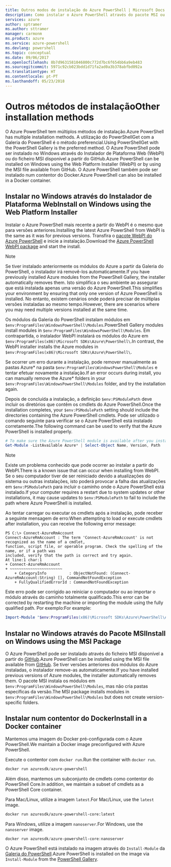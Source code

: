 ```yaml
---
title: Outros modos de instalação do Azure PowerShell | Microsoft Docs
description: Como instalar o Azure PowerShell através do pacote MSI ou do Instalador de Plataforma Web.
services: azure
author: sptramer
ms.author: sttramer
manager: carmonm
ms.product: azure
ms.service: azure-powershell
ms.devlang: powershell
ms.topic: conceptual
ms.date: 09/06/2017
ms.openlocfilehash: 8b7d9631581046800c772d7bc6f654bb6a9eb483
ms.sourcegitcommit: 5971c92cb023bdd1d71fa2ad0a3b378abfbd092a
ms.translationtype: HT
ms.contentlocale: pt-PT
ms.lasthandoff: 05/23/2018
---
```

# <a name="other-installation-methods"></a><span data-ttu-id="c2070-103">Outros métodos de instalação</span><span class="sxs-lookup"><span data-stu-id="c2070-103">Other installation methods</span></span>

<span data-ttu-id="c2070-104">O Azure PowerShell tem múltiplos métodos de instalação.</span><span class="sxs-lookup"><span data-stu-id="c2070-104">Azure PowerShell has multiple installation methods.</span></span> <span data-ttu-id="c2070-105">A utilização do PowerShellGet com a Galeria do PowerShell é o método preferencial.</span><span class="sxs-lookup"><span data-stu-id="c2070-105">Using PowerShellGet with the PowerShell Gallery is the preferred method.</span></span> <span data-ttu-id="c2070-106">O Azure PowerShell pode ser instalado no Windows através do Instalador de Plataforma Web (WebPI) ou do ficheiro MSI disponível a partir do GitHub.</span><span class="sxs-lookup"><span data-stu-id="c2070-106">Azure PowerShell can be installed on Windows using the Web Platform Installer (WebPI) or by using the MSI file available from GitHub.</span></span> <span data-ttu-id="c2070-107">O Azure PowerShell também pode ser instalado num contentor do Docker.</span><span class="sxs-lookup"><span data-stu-id="c2070-107">Azure PowerShell can also be installed in a Docker container.</span></span>

## <a name="install-on-windows-using-the-web-platform-installer"></a><span data-ttu-id="c2070-108">Instalar no Windows através do Instalador de Plataforma Web</span><span class="sxs-lookup"><span data-stu-id="c2070-108">Install on Windows using the Web Platform Installer</span></span>

<span data-ttu-id="c2070-109">Instalar o Azure PowerShell mais recente a partir do WebPI é o mesmo que para versões anteriores.</span><span class="sxs-lookup"><span data-stu-id="c2070-109">Installing the latest Azure PowerShell from WebPI is the same as it was for previous versions.</span></span>
<span data-ttu-id="c2070-110">Transfira o [pacote WebPI do Azure PowerShell](http://aka.ms/webpi-azps) e inicie a instalação.</span><span class="sxs-lookup"><span data-stu-id="c2070-110">Download the [Azure PowerShell WebPI package](http://aka.ms/webpi-azps) and start the install.</span></span>

> [!NOTE]
> <span data-ttu-id="c2070-111">Se tiver instalado anteriormente os módulos do Azure a partir da Galeria do PowerShell, o instalador irá removê-los automaticamente.</span><span class="sxs-lookup"><span data-stu-id="c2070-111">If you have previously installed Azure modules from the PowerShell Gallery, the installer automatically removes them.</span></span> <span data-ttu-id="c2070-112">Isto simplifica o seu ambiente ao assegurar que está instalada apenas uma versão do Azure PowerShell.</span><span class="sxs-lookup"><span data-stu-id="c2070-112">This simplifies your environment by ensuring that only one version of Azure PowerShell is installed.</span></span> <span data-ttu-id="c2070-113">No entanto, existem cenários onde poderá precisar de múltiplas versões instaladas ao mesmo tempo.</span><span class="sxs-lookup"><span data-stu-id="c2070-113">However, there are scenarios where you may need multiple versions installed at the same time.</span></span>
>
> <span data-ttu-id="c2070-114">Os módulos da Galeria do PowerShell instalam módulos em `$env:ProgramFiles\WindowsPowerShell\Modules`.</span><span class="sxs-lookup"><span data-stu-id="c2070-114">PowerShell Gallery modules install modules in `$env:ProgramFiles\WindowsPowerShell\Modules`.</span></span> <span data-ttu-id="c2070-115">Em contrapartida, o instalador WebPI instalará os módulos do Azure em `$env:ProgramFiles(x86)\Microsoft SDKs\Azure\PowerShell\`.</span><span class="sxs-lookup"><span data-stu-id="c2070-115">In contrast, the WebPI installer installs the Azure modules in `$env:ProgramFiles(x86)\Microsoft SDKs\Azure\PowerShell\`.</span></span>
>
> <span data-ttu-id="c2070-116">Se ocorrer um erro durante a instalação, pode remover manualmente as pastas Azure\* na pasta `$env:ProgramFiles\WindowsPowerShell\Modules` e tentar efetuar novamente a instalação.</span><span class="sxs-lookup"><span data-stu-id="c2070-116">If an error occurs during install, you can manually remove the Azure\* folders in your `$env:ProgramFiles\WindowsPowerShell\Modules` folder, and try the installation again.</span></span>

<span data-ttu-id="c2070-117">Depois de concluída a instalação, a definição `$env:PSModulePath` deve incluir os diretórios que contêm os cmdlets do Azure PowerShell.</span><span class="sxs-lookup"><span data-stu-id="c2070-117">Once the installation completes, your `$env:PSModulePath` setting should include the directories containing the Azure PowerShell cmdlets.</span></span> <span data-ttu-id="c2070-118">Pode ser utilizado o comando seguinte para verificar se o Azure PowerShell está instalado corretamente.</span><span class="sxs-lookup"><span data-stu-id="c2070-118">The following command can be used to verify that the Azure PowerShell is installed properly.</span></span>

```powershell
# To make sure the Azure PowerShell module is available after you install
Get-Module -ListAvailable Azure* | Select-Object Name, Version, Path
```

> [!NOTE]
> <span data-ttu-id="c2070-119">Existe um problema conhecido que pode ocorrer ao instalar a partir do WebPI.</span><span class="sxs-lookup"><span data-stu-id="c2070-119">There is a known issue that can occur when installing from WebPI.</span></span> <span data-ttu-id="c2070-120">Se o seu computador tiver de ser reiniciado devido a atualizações do sistema ou outras instalações, isto poderá provocar a falha das atualizações em `$env:PSModulePath` para incluir o caminho onde o Azure PowerShell está instalado.</span><span class="sxs-lookup"><span data-stu-id="c2070-120">If your computer requires a restart due to system updates or other installations, it may cause updates to `$env:PSModulePath` to fail to include the path where Azure PowerShell is installed.</span></span>

<span data-ttu-id="c2070-121">Ao tentar carregar ou executar os cmdlets após a instalação, pode receber a seguinte mensagem de erro:</span><span class="sxs-lookup"><span data-stu-id="c2070-121">When attempting to load or execute cmdlets after installation, you can receive the following error message:</span></span>

```
PS C:\> Connect-AzureRmAccount
Connect-AzureRmAccount : The term 'Connect-AzureRmAccount' is not recognized as the name of a cmdlet,
function, script file, or operable program. Check the spelling of the name, or if a path was
included, verify that the path is correct and try again.
At line:1 char:1
+ Connect-AzureRmAccount
+ ~~~~~~~~~~~~~~~~~~~~~~~
    + CategoryInfo          : ObjectNotFound: (Connect-AzureRmAccount:String) [], CommandNotFoundException
    + FullyQualifiedErrorId : CommandNotFoundException
```

<span data-ttu-id="c2070-122">Este erro pode ser corrigido ao reiniciar o computador ou ao importar o módulo através do caminho totalmente qualificado.</span><span class="sxs-lookup"><span data-stu-id="c2070-122">This error can be corrected by restarting the machine or importing the module using the fully qualified path.</span></span> <span data-ttu-id="c2070-123">Por exemplo:</span><span class="sxs-lookup"><span data-stu-id="c2070-123">For example:</span></span>

```powershell
Import-Module "$env:ProgramFiles(x86)\Microsoft SDKs\Azure\PowerShell\AzureRM.psd1"
```

## <a name="install-on-windows-using-the-msi-package"></a><span data-ttu-id="c2070-124">Instalar no Windows através do Pacote MSI</span><span class="sxs-lookup"><span data-stu-id="c2070-124">Install on Windows using the MSI Package</span></span>

<span data-ttu-id="c2070-125">O Azure PowerShell pode ser instalado através do ficheiro MSI disponível a partir do [GitHub](https://aka.ms/azps-release).</span><span class="sxs-lookup"><span data-stu-id="c2070-125">Azure PowerShell can be installed using the MSI file available from [GitHub](https://aka.ms/azps-release).</span></span> <span data-ttu-id="c2070-126">Se tiver versões anteriores dos módulos do Azure instaladas, o instalador remove-as automaticamente.</span><span class="sxs-lookup"><span data-stu-id="c2070-126">If you have installed previous versions of Azure modules, the installer automatically removes them.</span></span> <span data-ttu-id="c2070-127">O pacote MSI instala os módulos em `$env:ProgramFiles\WindowsPowerShell\Modules`, mas não cria pastas específicas da versão.</span><span class="sxs-lookup"><span data-stu-id="c2070-127">The MSI package installs modules in `$env:ProgramFiles\WindowsPowerShell\Modules` but does not create version-specific folders.</span></span>

## <a name="install-in-a-docker-container"></a><span data-ttu-id="c2070-128">Instalar num contentor do Docker</span><span class="sxs-lookup"><span data-stu-id="c2070-128">Install in a Docker container</span></span>

<span data-ttu-id="c2070-129">Mantemos uma imagem do Docker pré-configurada com o Azure PowerShell.</span><span class="sxs-lookup"><span data-stu-id="c2070-129">We maintain a Docker image preconfigured with Azure PowerShell.</span></span>

<span data-ttu-id="c2070-130">Execute o contentor com `docker run`.</span><span class="sxs-lookup"><span data-stu-id="c2070-130">Run the container with `docker run`.</span></span>

```powershell
docker run azuresdk/azure-powershell
```

<span data-ttu-id="c2070-131">Além disso, mantemos um subconjunto de cmdlets como contentor do PowerShell Core.</span><span class="sxs-lookup"><span data-stu-id="c2070-131">In addition, we maintain a subset of cmdlets as a PowerShell Core container.</span></span>

<span data-ttu-id="c2070-132">Para Mac/Linux, utilize a imagem `latest`.</span><span class="sxs-lookup"><span data-stu-id="c2070-132">For Mac/Linux, use the `latest` image.</span></span>

```bash
docker run azuresdk/azure-powershell-core:latest
```

<span data-ttu-id="c2070-133">Para Windows, utilize a imagem `nanoserver`.</span><span class="sxs-lookup"><span data-stu-id="c2070-133">For Windows, use the `nanoserver` image.</span></span>

```powershell
docker run azuresdk/azure-powershell-core:nanoserver
```

<span data-ttu-id="c2070-134">O Azure PowerShell está instalado na imagem através do `Install-Module` da [Galeria do PowerShell](https://www.powershellgallery.com/).</span><span class="sxs-lookup"><span data-stu-id="c2070-134">Azure PowerShell is installed on the image via `Install-Module` from the [PowerShell Gallery](https://www.powershellgallery.com/).</span></span>
